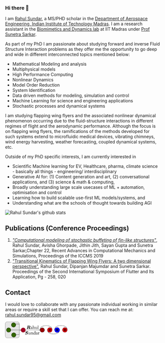 ### Hi there 👋
I am [Rahul Sundar](https://in.linkedin.com/in/rahul-sundar-311a6977), a MS/PHD scholar in the [Department of Aerospace Engineering, Indian Institute of Technology Madras](http://www.ae.iitm.ac.in/index.htm). I am a research assistant in the [Biomimetics and Dynamics lab](https://github.com/biomimetics-iitm) at IIT Madras under [Prof Sunetra Sarkar](https://home.iitm.ac.in/sunetra/). 

As part of my PhD I am passionate about studying forward and inverse Fluid Structure Interaction problems as they offer me the opportunity to go deep and wide in different interconnected topics mentioned below:
- Mathematical Modeling and analysis
- Multiphysical models
- High Performance Computing
- Nonlinear Dynamics
- Model Order Reduction
- System Identification
- Data driven methods for modeling, simulation and control
- Machine Learning for science and engineering applications
- Stochastic processes and dynamical systems

I am studying flapping wing flyers and the associated nonlinear dynamical phenomenon occurring due to the fluid-structure interactions in different regimes of flight and the aerodynamic performance. Although the focus is on flapping wing flyers, the ramifications of the methods developed for such systems extend to microfluidic medical devices, vibrating chimneys, wind energy harvesting, weather forecasting, coupled dynamical systems, etc. 

Outside of my PhD specific interests, I am currently interested in 
- Scientific Machine learning for EV, Healthcare, pharma, climate science - basically all things - engineering/ interdisciplinary
- Generative AI for: (1) Content generation and art, (2) conversational applications, and (3) science & math & computing, 
- Broadly understanding large scale usecases of ML + automation, optimisation and control
- Learning how to build scalable use-first ML models/systems, and
- Understanding what are the schools of thought towards building AGI


![Rahul Sundar's github stats](https://github-readme-stats.vercel.app/api?username=RahulSundar&count_private=true) 


## Publications (Conference Proceedings)
1. [_"Computational modeling of stochastic buffeting of fin-like structures"_](https://www.springer.com/in/book/9789811583148), Rahul Sundar, Avisha Ghorpade, Jithin Jith, Sayan Gupta and Sunetra Sarkar,Chapter 22,  Recent Advances in Computational Mechanics and Simulations, Proceedings of the ICCMS 2019
2. ["Transitional Kinematics of Flapping Wing Flyers: A two dimensional perspective"](https://www.researchgate.net/publication/343501539_Transitionary_flight_of_a_flapping_wing_flyer_A_two_dimensional_perspective), Rahul Sundar, Dipanjan Majumdar and Sunetra Sarkar. Proceedings of the Second International Symposium of Flutter and Its Application, Pg - 258, 020

## Contact
I would love to collaborate with any passionate individual working in similar areas or require a skill set that I can offer. 
You can reach me at:
rahul.sundar95@gmail.com

<img src="https://github.com/RahulSundar/RahulSundar/blob/master/Logo.png" width=40% height=40%>
